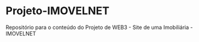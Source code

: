 # Projeto-IMOVELNET
Repositório para o conteúdo do Projeto de WEB3 - Site de uma Imobiliária - IMOVELNET
